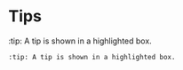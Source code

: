# Tips

:tip: A tip is shown in a highlighted box.


```
:tip: A tip is shown in a highlighted box.
```
